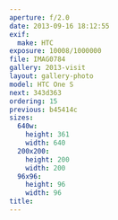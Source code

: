 ```yaml
---
aperture: f/2.0
date: 2013-09-16 18:12:55
exif:
  make: HTC
exposure: 10008/1000000
file: IMAG0784
gallery: 2013-visit
layout: gallery-photo
model: HTC One S
next: 343d363
ordering: 15
previous: b45414c
sizes:
  640w:
    height: 361
    width: 640
  200x200:
    height: 200
    width: 200
  96x96:
    height: 96
    width: 96
title: 
---
```

